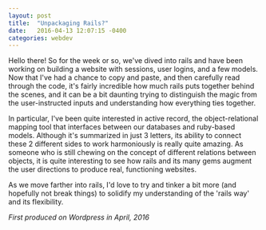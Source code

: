 ```yaml
---
layout: post
title:  "Unpackaging Rails?"
date:   2016-04-13 12:07:15 -0400
categories: webdev
---
```

  <div id = 'summary' class='col-md-12' >
Hello there! So for the week or so, we've dived into rails and have been working on building a website with sessions, user logins, and a few models. Now that I've had a chance to copy and paste, and then carefully read through the code, it's fairly incredible how much rails puts together behind the scenes, and it can be a bit daunting trying to distinguish the magic from the user-instructed inputs and understanding how everything ties together.

In particular, I've been quite interested in active record, the object-relational mapping tool that interfaces between our databases and ruby-based models. Although it's summarized in just 3 letters, its ability to connect these 2 different sides to work harmoniously is really quite amazing. As someone who is still chewing on the concept of different relations between objects, it is quite interesting to see how rails and its many gems augment the user directions to produce real, functioning websites.

As we move farther into rails, I'd love to try and tinker a bit more (and hopefully not break things) to solidify my understanding of the 'rails way' and its flexibility.

<p><em> First produced on Wordpress in April, 2016 </em></p>
</div>
